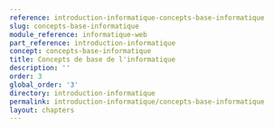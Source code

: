 ```yaml
---
reference: introduction-informatique-concepts-base-informatique
slug: concepts-base-informatique
module_reference: informatique-web
part_reference: introduction-informatique
concept: concepts-base-informatique
title: Concepts de base de l'informatique
description: ''
order: 3
global_order: '3'
directory: introduction-informatique
permalink: introduction-informatique/concepts-base-informatique
layout: chapters
---
```

